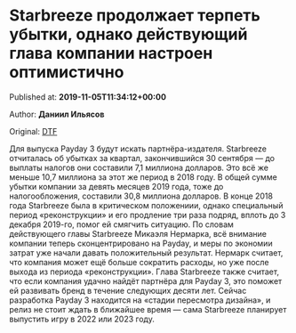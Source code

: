 
# Starbreeze продолжает терпеть убытки, однако действующий глава компании настроен оптимистично

Published at: **2019-11-05T11:34:12+00:00**

Author: **Даниил Ильясов**

Original: [DTF](https://dtf.ru/gameindustry/79637-starbreeze-prodolzhaet-terpet-ubytki-odnako-deystvuyushchiy-glava-kompanii-nastroen-optimistichno)

Для выпуска Payday 3 будут искать партнёра-издателя.
Starbreeze отчиталась об убытках за квартал, закончившийся 30 сентября — до выплаты налогов они составили 7,1 миллиона долларов. Это всё же меньше 10,7 миллиона за этот же период в 2018 году.
В общей сумме убытки компании за девять месяцев 2019 года, тоже до налогообложения, составили 30,8 миллиона долларов.
В конце 2018 года Starbreeze была в критическом положениии, однако специальный период «реконструкции» и его продление три раза подряд, вплоть до 3 декабря 2019-го, помог ей смягчить ситуацию.
По словам действующего главы Starbreeze Микаэля Нермарка, всё внимание компании теперь сконцентрировано на Payday, и меры по экономии затрат уже начали давать положительный результат.
Нермарк считает, что компания может ещё больше сократить расходы, но уже после выхода из периода «реконструкции».
Глава Starbreeze также считает, что если компания удачно найдёт партнёра для Payday 3, это поможет ей развивать бренд в течение следующих десяти лет.
Сейчас разработка Payday 3 находится на «стадии пересмотра дизайна», и релиз не стоит ждать в ближайшее время — сама Starbreeze планирует выпустить игру в 2022 или 2023 году.
